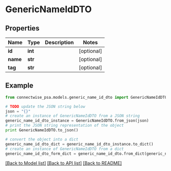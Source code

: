 # GenericNameIdDTO


## Properties
Name | Type | Description | Notes
------------ | ------------- | ------------- | -------------
**id** | **int** |  | [optional] 
**name** | **str** |  | [optional] 
**tag** | **str** |  | [optional] 

## Example

```python
from connectwise_psa.models.generic_name_id_dto import GenericNameIdDTO

# TODO update the JSON string below
json = "{}"
# create an instance of GenericNameIdDTO from a JSON string
generic_name_id_dto_instance = GenericNameIdDTO.from_json(json)
# print the JSON string representation of the object
print GenericNameIdDTO.to_json()

# convert the object into a dict
generic_name_id_dto_dict = generic_name_id_dto_instance.to_dict()
# create an instance of GenericNameIdDTO from a dict
generic_name_id_dto_form_dict = generic_name_id_dto.from_dict(generic_name_id_dto_dict)
```
[[Back to Model list]](../README.md#documentation-for-models) [[Back to API list]](../README.md#documentation-for-api-endpoints) [[Back to README]](../README.md)


